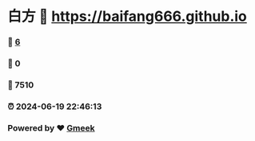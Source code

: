 # 白方 :link: https://baifang666.github.io 
### :page_facing_up: [6](https://baifang666.github.io/tag.html) 
### :speech_balloon: 0 
### :hibiscus: 7510 
### :alarm_clock: 2024-06-19 22:46:13 
### Powered by :heart: [Gmeek](https://github.com/Meekdai/Gmeek)
